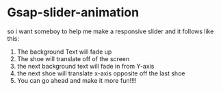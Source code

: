 # Gsap-slider-animation

so i want someboy to help me make a responsive slider and it follows like this:
1. The background Text will fade up
2. The shoe will translate off of the screen
3. the next background text will fade in from Y-axis
4. the next shoe will translate x-axis opposite off the last shoe
5. You can go ahead and make it more fun!!!!
